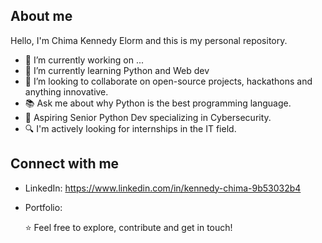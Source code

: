 ## About me
Hello, I'm Chima Kennedy Elorm and this is my personal repository.

- 🔭 I’m currently working on ...
- 🌱 I’m currently learning Python and Web dev
- 👯 I’m looking to collaborate on open-source projects, hackathons and anything innovative.
- 📚 Ask me about why Python is the best programming language.
- 🎯 Aspiring Senior Python Dev specializing in Cybersecurity.
- 🔍 I'm actively looking for internships in the IT field.

## Connect with me
- LinkedIn: https://www.linkedin.com/in/kennedy-chima-9b53032b4
- Portfolio:

  ⭐ Feel free to explore, contribute and get in touch!
